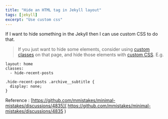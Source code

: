 ```yaml
---
title: "Hide an HTML tag in Jekyll layout"
tags: [jekyll]
excerpt: "Use custom css"
---
```



If I want to hide something in the Jekyll then I can use custom CSS to do that. 

> If you just want to hide some elements, consider using [custom classes][custom_class] on that page, and hide those elements with [custom CSS][custom_css].
E.g.

```
layout: home
classes:
  - hide-recent-posts
```

```
.hide-recent-posts .archive__subtitle {
  display: none;
}
```

Reference : [https://github.com/mmistakes/minimal-mistakes/discussions/4835]( https://github.com/mmistakes/minimal-mistakes/discussions/4835 )

[custom_class]: https://mmistakes.github.io/minimal-mistakes/docs/layouts/#layout-based-and-user-defined-classes
[custom_css]: https://mmistakes.github.io/minimal-mistakes/docs/stylesheets/#customizing
